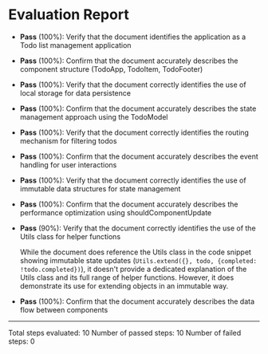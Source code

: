 # Evaluation Report

- **Pass** (100%): Verify that the document identifies the application as a Todo list management application
- **Pass** (100%): Confirm that the document accurately describes the component structure (TodoApp, TodoItem, TodoFooter)
- **Pass** (100%): Verify that the document correctly identifies the use of local storage for data persistence
- **Pass** (100%): Confirm that the document accurately describes the state management approach using the TodoModel
- **Pass** (100%): Verify that the document correctly identifies the routing mechanism for filtering todos
- **Pass** (100%): Confirm that the document accurately describes the event handling for user interactions
- **Pass** (100%): Verify that the document correctly identifies the use of immutable data structures for state management
- **Pass** (100%): Confirm that the document accurately describes the performance optimization using shouldComponentUpdate
- **Pass** (90%): Verify that the document correctly identifies the use of the Utils class for helper functions

    While the document does reference the Utils class in the code snippet showing immutable state updates (`Utils.extend({}, todo, {completed: !todo.completed})`), it doesn't provide a dedicated explanation of the Utils class and its full range of helper functions. However, it does demonstrate its use for extending objects in an immutable way.

- **Pass** (100%): Confirm that the document accurately describes the data flow between components

---

Total steps evaluated: 10
Number of passed steps: 10
Number of failed steps: 0